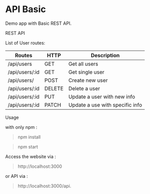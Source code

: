 # API Basic

Demo app with Basic REST API.

REST API

List of User routes:

| Routes         | HTTP  | Description
| -------------- | ----- | -----------
| /api/users     | GET   | Get all users
| /api/users/:id | GET   | Get single user
| /api/users/    | POST  | Create new user
| /api/users/:id | DELETE| Delete a user
| /api/users/:id | PUT   | Update a user with new info
| /api/users/:id | PATCH | Update a use with specific info


Usage

with only npm :
> npm install

> npm start

Access the website via :
> http://localhost:3000

or API via :

> http://localhost:3000/api.
